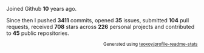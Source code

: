 Joined Github **10** years ago.

Since then I pushed **3411** commits, opened **35** issues, submitted **104** pull requests, received **708** stars across **226** personal projects and contributed to **45** public repositories.

<p align="right"><sub>Generated using <a href="https://github.com/marketplace/actions/profile-readme-stats">teoxoy/profile-readme-stats</a></sub></p>
